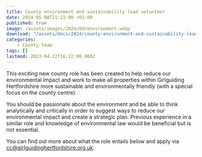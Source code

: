 ```yaml
---
title: County environment and sustainability lead volunteer
date: 2024-05-08T21:21:00 +01:00
published: true
image: /assets/images/2024/04/environment.webp
download: "/assets/docs/2024/county-environment-and-sustainability-lead-volunteer.pdf"
categories: 
    - County team
tags: []
lastmod: 2023-04-22T16:22:00.000Z
---
```

This exciting new county role has been created to help reduce our environmental impact and work to make all properties within Girlguiding Hertfordshire more sustainable and environmentally friendly (with a special focus on the county centre).

You should be passionate about the environment and be able to think analytically and critically in order to suggest ways to reduce our environmental impact and create a strategic plan.  Previous experience in a similar role and knowledge of environmental law would be beneficial but is not essential.

You can find out more about what the role entails below and apply via <cc@girlguidinghertfordshire.org.uk>.
